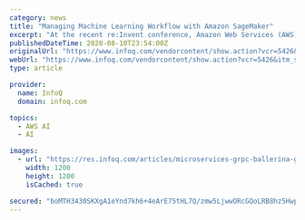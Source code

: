 ```yaml
---
category: news
title: "Managing Machine Learning Workflow with Amazon SageMaker"
excerpt: "At the recent re:Invent conference, Amazon Web Services (AWS) revealed Amazon SageMaker Studio, a web-based IDE that tightly integrates all components of the ML ecosystem within a single interface, to allow for faster and more efficient code editing,"
publishedDateTime: 2020-08-10T23:54:00Z
originalUrl: "https://www.infoq.com/vendorcontent/show.action?vcr=5426&itm_source=infoq&itm_medium=VCR&itm_campaign=vcr_news_click&itm_content=bottom"
webUrl: "https://www.infoq.com/vendorcontent/show.action?vcr=5426&itm_source=infoq&itm_medium=VCR&itm_campaign=vcr_news_click&itm_content=bottom"
type: article

provider:
  name: InfoQ
  domain: infoq.com

topics:
  - AWS AI
  - AI

images:
  - url: "https://res.infoq.com/articles/microservices-grpc-ballerina-go/en/smallimage/logo-1598048254949.jpeg"
    width: 1200
    height: 1200
    isCached: true

secured: "boMTH3430SKXgA1eYnd7kh6+4eArE75tHL7Q/zmw5LjwwORcGQoLRB8hz5HwpQ3f7J0UmvXv5DzYts2pTDv37ZWj84ZVCPcnyQwaaCVTJZYYEvzgKUjylVwROnLr4tDCaaP85Dxc5B6KHWxQoU/6wzbqWdspcgujFsUiDjsU/4+lQLDy0ax+8aQf2C3e9l/6vte1FRQ4P3/JOcIo3zM0QXbM4n2OtJ0Zw81y2mIkZIiLONn+cAVXkAaBxtBrMnDElcJVOjZpL54ts++ibDjIWqgLMIIA2AsH1c0Xe5ZdI/90thjCuMdZQUpbBxiLeLM1eEtvwRLOqC1rMae8mBE8TlBrZLbmmWNP2kgP/J56AwQ=;8g4nYvHSYy7p1yoY4xwC8w=="
---
```


